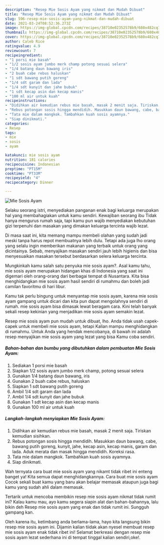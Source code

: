 ```yaml
---
description: "Resep Mie Sosis Ayam yang nikmat dan Mudah Dibuat"
title: "Resep Mie Sosis Ayam yang nikmat dan Mudah Dibuat"
slug: 596-resep-mie-sosis-ayam-yang-nikmat-dan-mudah-dibuat
date: 2021-03-24T08:52:36.273Z
image: https://img-global.cpcdn.com/recipes/38710e02352578b9/680x482cq70/mie-sosis-ayam-foto-resep-utama.jpg
thumbnail: https://img-global.cpcdn.com/recipes/38710e02352578b9/680x482cq70/mie-sosis-ayam-foto-resep-utama.jpg
cover: https://img-global.cpcdn.com/recipes/38710e02352578b9/680x482cq70/mie-sosis-ayam-foto-resep-utama.jpg
author: Caleb Rice
ratingvalue: 4.9
reviewcount: 7
recipeingredient:
- "1 porsi mie basah"
- "1/2 sosis ayam jumbo merk champ potong sesuai selera"
- "1/4 batang daun bawang iris"
- "2 buah cabe rebus haluskan"
- "1 sdt bawang putih goreng"
- "1/4 sdt garam dan lada"
- "1/4 sdt kunyit dan jahe bubuk"
- "1 sdt kecap asin dan kecap manis"
- "100 ml air untuk kuah"
recipeinstructions:
- "Didihkan air kemudian rebus mie basah, masak 2 menit saja. Tiriskan kemudian sisihkan."
- "Rebus potongan sosis hingga mendidih. Masukkan daun bawang, cabe, bawang putih goreng, kunyit, jahe, kecap asin, kecap manis, garam dan lada. Aduk merata dan masak hingga mendidih. Koreksi rasa."
- "Tata mie dalam mangkok. Tambahkan kuah sosis ayamnya."
- "Siap dinikmati."
categories:
- Resep
tags:
- mie
- sosis
- ayam

katakunci: mie sosis ayam 
nutrition: 181 calories
recipecuisine: Indonesian
preptime: "PT15M"
cooktime: "PT33M"
recipeyield: "4"
recipecategory: Dinner

---
```



![Mie Sosis Ayam](https://img-global.cpcdn.com/recipes/38710e02352578b9/680x482cq70/mie-sosis-ayam-foto-resep-utama.jpg)

Selaku seorang istri, menyediakan panganan enak bagi keluarga merupakan hal yang membahagiakan untuk kamu sendiri. Kewajiban seorang ibu Tidak hanya mengurus rumah saja, tapi kamu pun wajib menyediakan kebutuhan gizi terpenuhi dan masakan yang dimakan keluarga tercinta wajib lezat.

Di masa  saat ini, kita memang mampu membeli olahan yang sudah jadi meski tanpa harus repot membuatnya lebih dulu. Tetapi ada juga lho orang yang selalu ingin memberikan makanan yang terbaik untuk orang yang dicintainya. Sebab, menyajikan masakan sendiri jauh lebih higienis dan bisa menyesuaikan masakan tersebut berdasarkan selera keluarga tercinta. 



Mungkinkah kamu salah satu penyuka mie sosis ayam?. Asal kamu tahu, mie sosis ayam merupakan hidangan khas di Indonesia yang saat ini digemari oleh orang-orang dari berbagai tempat di Nusantara. Kita bisa menghidangkan mie sosis ayam hasil sendiri di rumahmu dan boleh jadi camilan favoritmu di hari libur.

Kamu tak perlu bingung untuk menyantap mie sosis ayam, karena mie sosis ayam gampang untuk dicari dan kita pun dapat mengolahnya sendiri di rumah. mie sosis ayam bisa dimasak lewat beragam cara. Kini telah banyak sekali resep kekinian yang menjadikan mie sosis ayam semakin lezat.

Resep mie sosis ayam pun mudah untuk dibuat, lho. Anda tidak usah capek-capek untuk membeli mie sosis ayam, tetapi Kalian mampu menghidangkan di rumahmu. Untuk Anda yang hendak mencobanya, di bawah ini adalah resep menyajikan mie sosis ayam yang lezat yang bisa Kamu coba sendiri.

<!--inarticleads1-->

##### Bahan-bahan dan bumbu yang dibutuhkan dalam pembuatan Mie Sosis Ayam:

1. Sediakan 1 porsi mie basah
1. Siapkan 1/2 sosis ayam jumbo merk champ, potong sesuai selera
1. Gunakan 1/4 batang daun bawang, iris
1. Gunakan 2 buah cabe rebus, haluskan
1. Siapkan 1 sdt bawang putih goreng
1. Ambil 1/4 sdt garam dan lada
1. Ambil 1/4 sdt kunyit dan jahe bubuk
1. Gunakan 1 sdt kecap asin dan kecap manis
1. Gunakan 100 ml air untuk kuah




<!--inarticleads2-->

##### Langkah-langkah menyiapkan Mie Sosis Ayam:

1. Didihkan air kemudian rebus mie basah, masak 2 menit saja. Tiriskan kemudian sisihkan.
1. Rebus potongan sosis hingga mendidih. Masukkan daun bawang, cabe, bawang putih goreng, kunyit, jahe, kecap asin, kecap manis, garam dan lada. Aduk merata dan masak hingga mendidih. Koreksi rasa.
1. Tata mie dalam mangkok. Tambahkan kuah sosis ayamnya.
1. Siap dinikmati.




Wah ternyata cara buat mie sosis ayam yang nikamt tidak ribet ini enteng banget ya! Kita semua dapat menghidangkannya. Cara buat mie sosis ayam Cocok sekali buat kamu yang baru akan belajar memasak ataupun juga bagi kamu yang sudah ahli dalam memasak.

Tertarik untuk mencoba membikin resep mie sosis ayam nikmat tidak rumit ini? Kalau kamu mau, ayo kamu segera siapin alat dan bahan-bahannya, lalu bikin deh Resep mie sosis ayam yang enak dan tidak rumit ini. Sungguh gampang kan. 

Oleh karena itu, ketimbang anda berlama-lama, hayo kita langsung bikin resep mie sosis ayam ini. Dijamin kalian tiidak akan nyesel membuat resep mie sosis ayam enak tidak ribet ini! Selamat berkreasi dengan resep mie sosis ayam lezat sederhana ini di tempat tinggal kalian sendiri,oke!.

